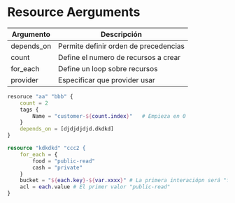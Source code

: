 # Resource Aerguments

|Argumento|Descripción|
|---|---|
|depends_on|Permite definir orden de precedencias|
|count|Define el numero de recursos a crear|
|for_each|Define un loop sobre recursos|
|provider|Especificar que provider usar|

```terraform
resoruce "aa" "bbb" {
    count = 2
    tags {
        Name = "customer-${count.index}"   # Empieza en 0
    }
    depends_on = [djdjdjdjd.dkdkd]
}

resource "kdkdkd" "ccc2 {
    for_each = {
        food = "public-read"
        cash = "private"
    }
    bucket = "${each.key}-${var.xxxx}" # La primera interaciópn será "food-xxxx"
    acl = each.value # El primer valor "public-read"
}


```
